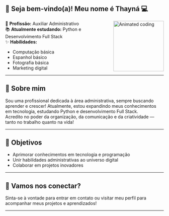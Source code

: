 ## 👋 Seja bem-vindo(a)! Meu nome é Thayná 💻

<img align="right" height="160" src="https://media.giphy.com/media/Y4ak9Ki2GZCbJxAnJD/giphy.gif" alt="Animated coding" />

💼 **Profissão:** Auxiliar Administrativo  
📚 **Atualmente estudando:** Python e Desenvolvimento Full Stack  
✨ **Habilidades:**  
- Computação básica  
- Espanhol básico  
- Fotografia básica  
- Marketing digital  

---

## 🚀 Sobre mim

Sou uma profissional dedicada à área administrativa, sempre buscando aprender e crescer! Atualmente, estou expandindo meus conhecimentos em tecnologia, estudando Python e desenvolvimento Full Stack.  
Acredito no poder da organização, da comunicação e da criatividade — tanto no trabalho quanto na vida!

---

## 🎯 Objetivos

- Aprimorar conhecimentos em tecnologia e programação
- Unir habilidades administrativas ao universo digital
- Colaborar em projetos inovadores

---

## 🌈 Vamos nos conectar?

Sinta-se à vontade para entrar em contato ou visitar meu perfil para acompanhar meus projetos e aprendizados!

---

<!--
Personalize ainda mais: adicione seu LinkedIn, Instagram, projetos ou conquistas abaixo quando quiser!
-->
